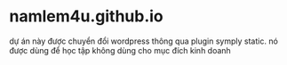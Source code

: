 # namlem4u.github.io
dự án này được chuyển đổi wordpress thông qua plugin symply static. nó được dùng để học tập không dùng cho mục đích kinh doanh
